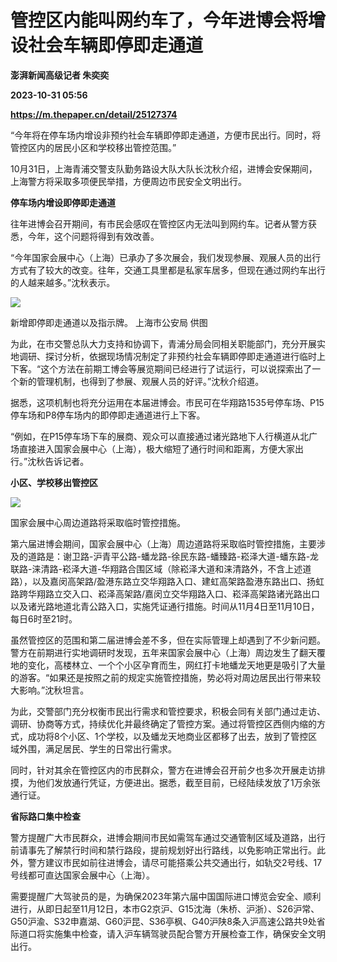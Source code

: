 # 管控区内能叫网约车了，今年进博会将增设社会车辆即停即走通道
**澎湃新闻高级记者 朱奕奕**

**2023-10-31 05:56**

**https://m.thepaper.cn/detail/25127374**

“今年将在停车场内增设非预约社会车辆即停即走通道，方便市民出行。同时，将管控区内的居民小区和学校移出管控范围。”

10月31日，上海青浦交警支队勤务路设大队大队长沈秋介绍，进博会安保期间，上海警方将采取多项便民举措，方便周边市民安全文明出行。

**停车场内增设即停即走通道**

往年进博会召开期间，有市民会感叹在管控区内无法叫到网约车。记者从警方获悉，今年，这个问题将得到有效改善。

“今年国家会展中心（上海）已承办了多次展会，我们发现参展、观展人员的出行方式有了较大的改变。往年，交通工具里都是私家车居多，但现在通过网约车出行的人越来越多。”沈秋表示。

![](https://imagecloud.thepaper.cn/thepaper/image/276/352/165.jpg)

新增即停即走通道以及指示牌。 上海市公安局 供图

为此，在市交警总队大力支持和协调下，青浦分局会同相关职能部门，充分开展实地调研、探讨分析，依据现场情况制定了非预约社会车辆即停即走通道进行临时上下客。“这个方法在前期工博会等展览期间已经进行了试运行，可以说探索出了一个新的管理机制，也得到了参展、观展人员的好评。”沈秋介绍道。

据悉，这项机制也将充分运用在本届进博会。市民可在华翔路1535号停车场、P15停车场和P8停车场内的即停即走通道进行上下客。

“例如，在P15停车场下车的展商、观众可以直接通过诸光路地下人行横道从北广场直接进入国家会展中心（上海），极大缩短了通行时间和距离，方便大家出行。”沈秋告诉记者。

**小区、学校移出管控区**

![](https://imagecloud.thepaper.cn/thepaper/image/276/352/167.jpg)

国家会展中心周边道路将采取临时管控措施。

第六届进博会期间，国家会展中心（上海）周边道路将采取临时管控措施，主要涉及的道路是：谢卫路-沪青平公路-蟠龙路-徐民东路-蟠臻路-崧泽大道-蟠东路-龙联路-涞清路-崧泽大道-华翔路合围区域（除崧泽大道和涞清路外，不含上述道路），以及嘉闵高架路/盈港东路立交华翔路入口、建虹高架路盈港东路出口、扬虹路跨华翔路立交入口、崧泽高架路/嘉闵立交华翔路入口、崧泽高架路诸光路出口以及诸光路地道北青公路入口，实施凭证通行措施。时间从11月4日至11月10日，每日6时至21时。

虽然管控区的范围和第二届进博会差不多，但在实际管理上却遇到了不少新问题。警方在前期进行实地调研时发现，五年来国家会展中心（上海）周边发生了翻天覆地的变化，高楼林立、一个个小区孕育而生，网红打卡地蟠龙天地更是吸引了大量的游客。“如果还是按照之前的规定实施管控措施，势必将对周边居民出行带来较大影响。”沈秋坦言。

为此，交警部门充分权衡市民出行需求和管控要求，积极会同有关部门通过走访、调研、协商等方式，持续优化并最终确定了管控方案。通过将管控区西侧内缩的方式，成功将8个小区、1个学校，以及蟠龙天地商业区都移了出去，放到了管控区域外围，满足居民、学生的日常出行需求。

同时，针对其余在管控区内的市民群众，警方在进博会召开前夕也多次开展走访排摸，为他们发放通行凭证，方便进出。据悉，截至目前，已经陆续发放了1万余张通行证。

**省际路口集中检查**

警方提醒广大市民群众，进博会期间市民如需驾车通过交通管制区域及道路，出行前请事先了解禁行时间和禁行路段，提前规划好出行路线，以免影响正常出行。此外，警方建议市民如前往进博会，请尽可能搭乘公共交通出行，如轨交2号线、17号线都可直达国家会展中心（上海）。

需要提醒广大驾驶员的是，为确保2023年第六届中国国际进口博览会安全、顺利进行，从即日起至11月12日，本市G2京沪、G15沈海（朱桥、沪浙）、S26沪常、G50沪渝、S32申嘉湖、G60沪昆、S36亭枫、G40沪陕8条入沪高速公路共9处省际道口将实施集中检查，请入沪车辆驾驶员配合警方开展检查工作，确保安全文明出行。